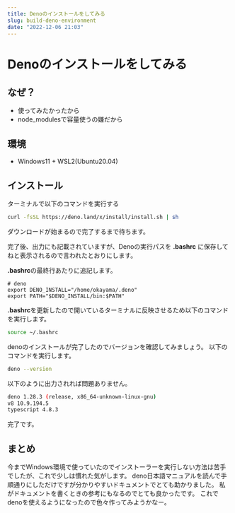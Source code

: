 ```yaml
---
title: Denoのインストールをしてみる
slug: build-deno-environment
date: "2022-12-06 21:03"
---
```


# Denoのインストールをしてみる

## なぜ？

- 使ってみたかったから
- node_modulesで容量使うの嫌だから

## 環境

- Windows11 + WSL2(Ubuntu20.04)

## インストール

ターミナルで以下のコマンドを実行する

```bash
curl -fsSL https://deno.land/x/install/install.sh | sh
```

ダウンロードが始まるので完了するまで待ちます。

完了後、出力にも記載されていますが、Denoの実行パスを **.bashrc** に保存してねと表示されるので言われたとおりにします。

**.bashrc**の最終行あたりに追記します。

```
# deno
export DENO_INSTALL="/home/okayama/.deno"
export PATH="$DENO_INSTALL/bin:$PATH"
```

**.bashrc**を更新したので開いているターミナルに反映させるため以下のコマンドを実行します。

```bash
source ~/.bashrc
```

denoのインストールが完了したのでバージョンを確認してみましょう。
以下のコマンドを実行します。

```bash
deno --version
```

以下のように出力されれば問題ありません。


```bash
deno 1.28.3 (release, x86_64-unknown-linux-gnu)
v8 10.9.194.5
typescript 4.8.3
```

完了です。

## まとめ

今までWindows環境で使っていたのでインストーラーを実行しない方法は苦手でしたが、これで少しは慣れた気がします。
deno日本語マニュアルを読んで手順通りにしただけですが分かりやすいドキュメントでとても助かりました。
私がドキュメントを書くときの参考にもなるのでとても良かったです。
これでdenoを使えるようになったので色々作ってみようかなー。


